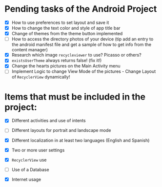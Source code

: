 # Pending tasks of the Android Project
- [x] How to use preferences to set layout and save it
- [x] How to change the text color and style of app title bar
- [x] Change of themes from the theme button implemented
- [ ] How to access the directory photos of your device (tip add an entry to the android manifest file and get a sample of how to get info from the content manager) 
- [x] Research which image `recycleviewer` to use? Picasso or others?
- [x] `existsUserTheme` always returns false! (fix it!)
- [x] Change the hearts pictures on the Main Activity menu
- [ ] Implement Logic to change View Mode of the pictures - Change Layout of `RecyclerView` dynamically!

# Items that must be included in the project:
- [x] Different activities and use of intents
- [ ] Different layouts for portrait and landscape mode
- [x] Different localization in at least two languages (English and Spanish)
- [x] Two or more user settings
- [x] `RecyclerView` use
- [ ] Use of a Database
- [x] Internet usage

